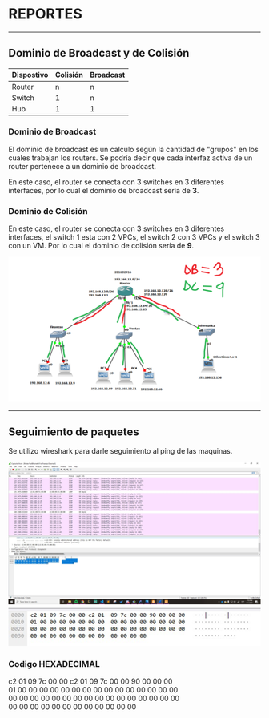 # REPORTES

***
## Dominio de Broadcast y de Colisión

| Dispostivo | Colisión | Broadcast |
|---|---|---|
| Router | n | n | 
| Switch | 1 | n | 
| Hub | 1 | 1 | 

### Dominio de Broadcast
El dominio de broadcast es un calculo según la cantidad de "grupos" en los cuales trabajan los routers. Se podría decir que cada interfaz activa de un router pertenece a un dominio de broadcast.

En este caso, el router se conecta con 3 switches en 3 diferentes interfaces, por lo cual el dominio de broadcast sería de __3__.


### Dominio de Colisión

En este caso, el router se conecta con 3 switches en 3 diferentes interfaces, el switch 1 esta con 2 VPCs, el switch 2 con 3 VPCs y el switch 3 con un VM. Por lo cual el dominio de colisión sería de __9__.

<img src="./img/dominios.png" width="600">

***
## Seguimiento de paquetes
Se utilizo wireshark para darle seguimiento al ping de las maquinas.

<img src="./img/pings.jpg" width="600">

<img src="./img/hex.jpg" width="600">

### Codigo HEXADECIMAL
   c2 01 09 7c 00 00 c2 01 09 7c 00 00 90 00 00 00   
   01 00 00 00 00 00 00 00 00 00 00 00 00 00 00 00   
   00 00 00 00 00 00 00 00 00 00 00 00 00 00 00 00   
   00 00 00 00 00 00 00 00 00 00 00 00               
